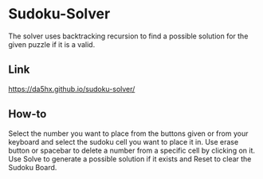 # Sudoku-Solver

The solver uses backtracking recursion to find a possible solution for the given puzzle if it is a valid.

## Link

https://da5hx.github.io/sudoku-solver/

## How-to

Select the number you want to place from the buttons given or from your keyboard and select the sudoku cell you want to place it in.
Use erase button or spacebar to delete a number from a specific cell by clicking on it.
Use Solve to generate a possible solution if it exists and Reset to clear the Sudoku Board. 
